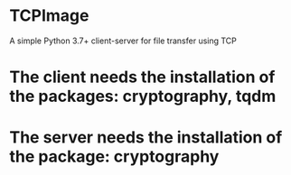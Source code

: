 # TCPImage
A simple Python 3.7+ client-server for file transfer using TCP

# The client needs the installation of the packages: cryptography, tqdm
# The server needs the installation of the package: cryptography
